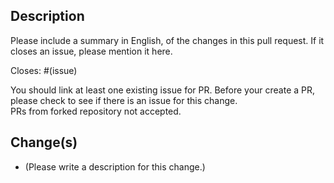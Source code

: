 ## Description

Please include a summary in English, of the changes in this pull request. If it closes an issue, please mention it here.

Closes: #(issue)

You should link at least one existing issue for PR. Before your create a PR, please check to see if there is an issue for this change.  
PRs from forked repository not accepted.

## Change(s)

- (Please write a description for this change.)
